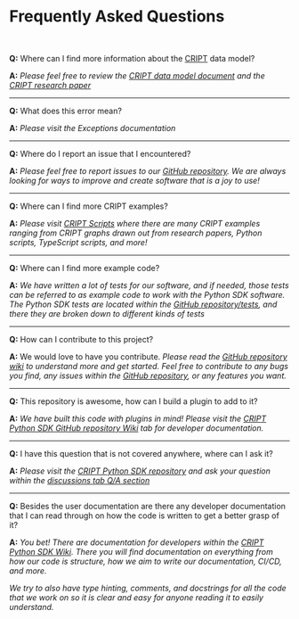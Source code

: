 # Frequently Asked Questions

<br/>

**Q:** Where can I find more information about the [CRIPT](https://criptapp.org) data model?

**A:** _Please feel free to review the
[CRIPT data model document](https://pubs.acs.org/doi/suppl/10.1021/acscentsci.3c00011/suppl_file/oc3c00011_si_001.pdf)
and the [CRIPT research paper](https://pubs.acs.org/doi/10.1021/acscentsci.3c00011)_

---

**Q:** What does this error mean?

**A:** _Please visit the Exceptions documentation_

---

**Q:** Where do I report an issue that I encountered?

**A:** _Please feel free to report issues to our [GitHub repository](https://github.com/C-Accel-CRIPT/Python-SDK)._
_We are always looking for ways to improve and create software that is a joy to use!_

---

**Q:** Where can I find more CRIPT examples?

**A:** _Please visit [CRIPT Scripts](https://criptscripts.org) where there are many CRIPT examples ranging from CRIPT graphs drawn out from research papers, Python scripts, TypeScript scripts, and more!_

---

**Q:** Where can I find more example code?

**A:** _We have written a lot of tests for our software, and if needed, those tests can be referred to as example code to work with the Python SDK software. The Python SDK tests are located within the [GitHub repository/tests](https://github.com/C-Accel-CRIPT/Python-SDK/tree/main/tests), and there they are broken down to different kinds of tests_

---

**Q:** How can I contribute to this project?

**A:** We would love to have you contribute.
_Please read the [GitHub repository wiki](https://github.com/C-Accel-CRIPT/Python-SDK/wiki)
to understand more and get started. Feel free to contribute to any bugs you find, any issues within the
[GitHub repository](https://github.com/C-Accel-CRIPT/Python-SDK/issues), or any features you want._

---

**Q:** This repository is awesome, how can I build a plugin to add to it?

**A:** _We have built this code with plugins in mind! Please visit the
[CRIPT Python SDK GitHub repository Wiki](https://github.com/C-Accel-CRIPT/Python-SDK/wiki)
tab for developer documentation._

---

**Q:** I have this question that is not covered anywhere, where can I ask it?

**A:** _Please visit the [CRIPT Python SDK repository](https://github.com/C-Accel-CRIPT/Python-SDK)
and ask your question within the
[discussions tab Q/A section](https://github.com/C-Accel-CRIPT/Python-SDK/discussions/categories/q-a)_

---

**Q:** Besides the user documentation are there any developer documentation that I can read through on how
the code is written to get a better grasp of it?

**A:** _You bet! There are documentation for developers within the
[CRIPT Python SDK Wiki](https://github.com/C-Accel-CRIPT/Python-SDK/wiki).
There you will find documentation on everything from how our code is structure,
how we aim to write our documentation, CI/CD, and more._

_We try to also have type hinting, comments, and docstrings for all the code that we work on so it is clear and easy for anyone reading it to easily understand._
